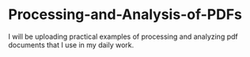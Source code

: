 # Processing-and-Analysis-of-PDFs
I will be uploading practical examples of processing and analyzing pdf documents that I use in my daily work.
